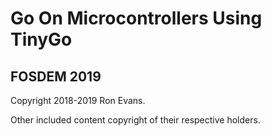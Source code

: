 # Go On Microcontrollers Using TinyGo

## FOSDEM 2019

Copyright 2018-2019 Ron Evans.

Other included content copyright of their respective holders.
